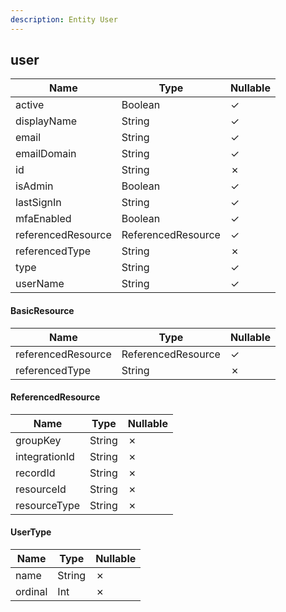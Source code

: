 ```yaml
---
description: Entity User
---
```

user
----

| **Name**           | **Type**           | **Nullable** |
| ------------------ | ------------------ | ------------ |
| active             | Boolean            | &check;      |
| displayName        | String             | &check;      |
| email              | String             | &check;      |
| emailDomain        | String             | &check;      |
| id                 | String             | &cross;      |
| isAdmin            | Boolean            | &check;      |
| lastSignIn         | String             | &check;      |
| mfaEnabled         | Boolean            | &check;      |
| referencedResource | ReferencedResource | &check;      |
| referencedType     | String             | &cross;      |
| type               | String             | &check;      |
| userName           | String             | &check;      |

#### BasicResource
| **Name**           | **Type**           | **Nullable** |
| ------------------ | ------------------ | ------------ |
| referencedResource | ReferencedResource | &check;      |
| referencedType     | String             | &cross;      |

#### ReferencedResource
| **Name**      | **Type** | **Nullable** |
| ------------- | -------- | ------------ |
| groupKey      | String   | &cross;      |
| integrationId | String   | &cross;      |
| recordId      | String   | &cross;      |
| resourceId    | String   | &cross;      |
| resourceType  | String   | &cross;      |

#### UserType
| **Name** | **Type** | **Nullable** |
| -------- | -------- | ------------ |
| name     | String   | &cross;      |
| ordinal  | Int      | &cross;      |
